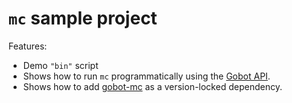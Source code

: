 # `mc` sample project

Features:

- Demo `"bin"` script
- Shows how to run `mc` programmatically using the [Gobot API](https://github.com/benallfree/gobot/tree/v1.0.0-alpha.16/docs/readme.md).
- Shows how to add [gobot-mc](https://www.npmjs.com/package/gobot-mc) as a version-locked dependency.
